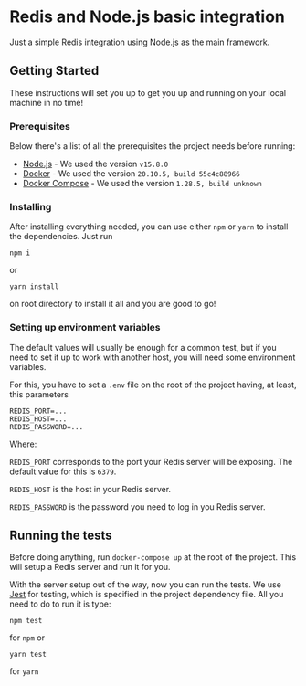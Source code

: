 # Redis and Node.js basic integration

Just a simple Redis integration using Node.js as the main framework.

## Getting Started

These instructions will set you up to get you up and running on your local machine in no time!

### Prerequisites

Below there's a list of all the prerequisites the project needs before running:

- [Node.js][nodejs-link] - We used the version `v15.8.0`
- [Docker][docker-link] - We used the version `20.10.5, build 55c4c88966`
- [Docker Compose][docker-compose-link] - We used the version `1.28.5, build unknown`

### Installing

After installing everything needed, you can use either `npm` or `yarn` to install the dependencies. Just run

```
npm i
```

or

```
yarn install
```

on root directory to install it all and you are good to go!

### Setting up environment variables

The default values will usually be enough for a common test, but if you need to set it up to work with another host, you will need some environment variables.

For this, you have to set a `.env` file on the root of the project having, at least, this parameters

```
REDIS_PORT=...
REDIS_HOST=...
REDIS_PASSWORD=...
```

Where:

`REDIS_PORT` corresponds to the port your Redis server will be exposing. The default value for this is `6379`.

`REDIS_HOST` is the host in your Redis server.

`REDIS_PASSWORD` is the password you need to log in you Redis server.

## 

## Running the tests

Before doing anything, run `docker-compose up` at the root of the project. This will setup a Redis server and run it for you.

With the server setup out of the way, now you can run the tests. We use [Jest][jest-link] for testing, which is specified in the project dependency file. All you need to do to run it is type:

```
npm test
```

for `npm` or

```
yarn test
```

for `yarn`


<!-- external links -->
[nodejs-link]: https://nodejs.org/en/
[docker-link]: https://www.docker.com/
[docker-compose-link]: https://docs.docker.com/compose/install/
[jest-link]: https://jestjs.io/
